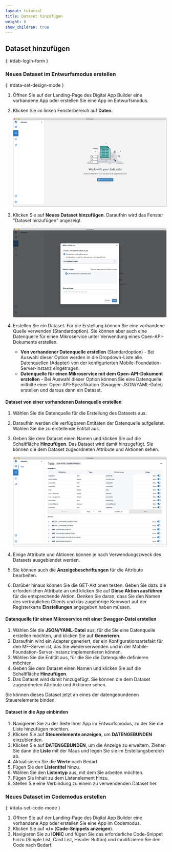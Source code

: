 ```yaml
---
layout: tutorial
title: Dataset hinzufügen
weight: 8
show_children: true
---
```

<!-- NLS_CHARSET=UTF-8 -->
## Dataset hinzufügen
{: #dab-login-form }

### Neues Dataset im Entwurfsmodus erstellen
{: #data-set-design-mode }

1. Öffnen Sie auf der Landing-Page des Digital App Builder eine vorhandene App oder erstellen Sie eine App im Entwurfsmodus.
2. Klicken Sie im linken Fensterbereich auf **Daten**.

    ![Daten](dab-list-menu.png)

3. Klicken Sie auf **Neues Dataset hinzufügen**. Daraufhin wird das Fenster "Dataset hinzufügen" angezeigt.

    ![Neues Dataset hinzufügen](dab-list-add-data-set.png)

4. Erstellen Sie ein Dataset. Für die Erstellung können Sie eine vorhandene Quelle verwenden (Standardoption). Sie können aber auch eine Datenquelle für einen Mikroservice unter Verwendung eines Open-API-Dokuments erstellen.
    * **Von vorhandener Datenquelle erstellen** (Standardoption) - Bei Auswahl dieser Option werden in die Dropdown-Liste alle Datenquellen (Adapter) von der konfigurierten Mobile-Foundation-Server-Instanz eingetragen. 
    * **Datenquelle für einen Mikroservice mit dem Open-API-Dokument erstellen** - Bei Auswahl dieser Option können Sie eine Datenquelle mithilfe einer Open-API-Spezifikation (Swagger-JSON/YAML-Datei) erstellen und daraus dann ein Dataset.

#### Dataset von einer vorhandenen Datenquelle erstellen

1. Wählen Sie die Datenquelle für die Erstellung des Datasets aus.
2. Daraufhin werden die verfügbaren Entitäten der Datenquelle aufgelistet. Wählen Sie die zu erstellende Entität aus.
3. Geben Sie dem Dataset einen Namen und klicken Sie auf die Schaltfläche **Hinzufügen**. Das Dataset wird damit hinzugefügt. Sie können die dem Dataset zugeordneten Attribute und Aktionen sehen.

    ![Neues Dataset mit Attributen](dab-list-dataset-attributes.png)

4. Einige Attribute und Aktionen können je nach Verwendungszweck des Datasets ausgeblendet werden.
5. Sie können auch die **Anzeigebeschriftungen** für die Attribute bearbeiten.
6. Darüber hinaus können Sie die GET-Aktionen testen. Geben Sie dazu die erforderlichen Attribute an und klicken Sie auf **Diese Aktion ausführen** für die entsprechende Aktion. Denken Sie daran, dass Sie den Namen des vertraulichen Clients und das zugehörige Kennwort auf der Registerkarte **Einstellungen** angegeben haben müssen.

#### Datenquelle für einen Mikroservice mit einer Swagger-Datei erstellen

1. Wählen Sie die **JSON/YAML-Datei** aus, für die Sie eine Datenquelle erstellen möchten, und klicken Sie auf **Generieren**.
2. Daraufhin wird ein Adapter generiert, der ein Konfigurationsartefakt für den MF-Server ist, das Sie wiederverwenden und in der Mobile-Foundation-Server-Instanz implementieren können.
3. Wählen Sie die Entität aus, für die Sie die Datenquelle definieren möchten.
4. Geben Sie dem Dataset einen Namen und klicken Sie auf die Schaltfläche **Hinzufügen**.
5. Das Dataset wird damit hinzugefügt. Sie können die dem Dataset zugeordneten Attribute und Aktionen sehen.

Sie können dieses Dataset jetzt an eines der datengebundenen Steuerelemente binden.

#### Dataset in die App einbinden

1. Navigieren Sie zu der Seite Ihrer App im Entwurfsmodus, zu der Sie die Liste hinzufügen möchten.
2. Klicken Sie auf **Steuerelemente anzeigen**, um **DATENGEBUNDEN** einzublenden.
3. Klicken Sie auf **DATENGEBUNDEN**, um die Anzeige zu erweitern. Ziehen Sie dann die **Liste** mit der Maus und legen Sie sie im Erstellungsbereich ab.
4. Aktualisieren Sie die **Werte** nach Bedarf. 
5. Fügen Sie den **Listentitel** hinzu.
6. Wählen Sie den **Listentyp** aus, mit dem Sie arbeiten möchten.
7. Fügen Sie Inhalt zu dem Listenelement hinzu.
8. Stellen Sie eine Verbindung zu einem zu verwendenden Dataset her. 

### Neues Dataset im Codemodus erstellen
{: #data-set-code-mode }

1. Öffnen Sie auf der Landing-Page des Digital App Builder eine vorhandene App oder erstellen Sie eine App im Codemodus.
2. Klicken Sie auf **</>**  (**Code-Snippets anzeigen**).
3. Navigieren Sie zu **IONIC** und fügen Sie das erforderliche Code-Snippet hinzu (Simple List, Card List, Header Button) und modifizieren Sie den Code nach Bedarf.


